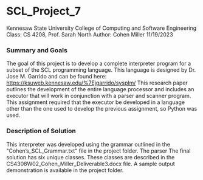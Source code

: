 # SCL_Project_7
Kennesaw State University College of Computing and Software Engineering
Class: CS 4208, Prof. Sarah North
Author: Cohen Miller 
11/19/2023

### Summary and Goals
The goal of this project is to develop a complete interpreter program for a subset of the SCL programming language.
This language is designed by Dr. Jose M. Garrido and can be found here: https://ksuweb.kennesaw.edu/%7Ejgarrido/sysplm/
This research paper outlines the development of the entire language processor and includes an executor 
that will work in conjunction with a parser and scanner program. This assignment required that the executor
be developed in a language other than the one used to develop the previous assignment, so Python was used. 

### Description of Solution
This interpreter was developed using the grammar outlined in the "Cohen’s_SCL_Grammar.txt" file in the project folder. The parser
The final solution has six unique classes. These classes are described in the CS4308W02_Cohen_Miller_Deliverable3.docx file.
A sample output demonstration is available in the project folder. 


